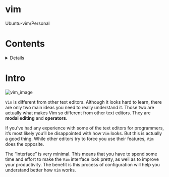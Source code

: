 # vim
Ubuntu-vim/Personal 

# Contents
 <details>

 1. [Intro](https://github.com/mlanca-c/vim#intro)

 </details>

# Intro

 ![vim_image](https://external-content.duckduckgo.com/iu/?u=https%3A%2F%2Fseeklogo.com%2Fimages%2FV%2Fvim-logo-A3E02B1F74-seeklogo.com.png&f=1&nofb=1)

 ```Vim``` is different from other text editors. Although it looks hard to learn, there are only two main
ideas you need to really understand it. Those two are actually what makes Vim so different
from other text editors. They are **modal editing** and **operators**.

 If you’ve had any experience with some of the text editors for programmers, it’s most likely
you’ll be disappointed with how ```Vim``` looks. But this is actually a good thing. While other editors
try to force you use their features, ```Vim``` does the opposite.

 The “interface” is very minimal. This means that you have to spend some time and effort to
make the ```Vim``` interface look pretty, as well as to improve your productivity. The benefit is this
process of configuration will help you understand better how ```Vim``` works.
